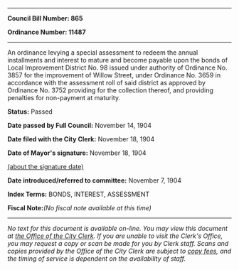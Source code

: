 

********

**Council Bill Number: 865**
   
**Ordinance Number: 11487**
********

 An ordinance levying a special assessment to redeem the annual installments and interest to mature and become payable upon the bonds of Local Improvement District No. 98 issued under authority of Ordinance No. 3857 for the improvement of Willow Street, under Ordinance No. 3659 in accordance with the assessment roll of said district as approved by Ordinance No. 3752 providing for the collection thereof, and providing penalties for non-payment at maturity.

**Status:** Passed
   
**Date passed by Full Council:** November 14, 1904
   
**Date filed with the City Clerk:** November 18, 1904
   
**Date of Mayor's signature:** November 18, 1904
   
[(about the signature date)](/~public/approvaldate.htm)
   
   
   
**Date introduced/referred to committee:** November 7, 1904
   
   
**Index Terms:** BONDS, INTEREST, ASSESSMENT

**Fiscal Note:**_(No fiscal note available at this time)_
********

_No text for this document is available on-line. You may view this document at [the Office of the City Clerk](http://www.seattle.gov/leg/clerk/contactUs.htm). If you are unable to visit the Clerk's Office, you may request a copy or scan be made for you by Clerk staff. Scans and copies provided by the Office of the City Clerk are subject to [copy fees](http://clerk.seattle.gov/~public/clerkfees.htm), and the timing of service is dependent on the availability of staff._

